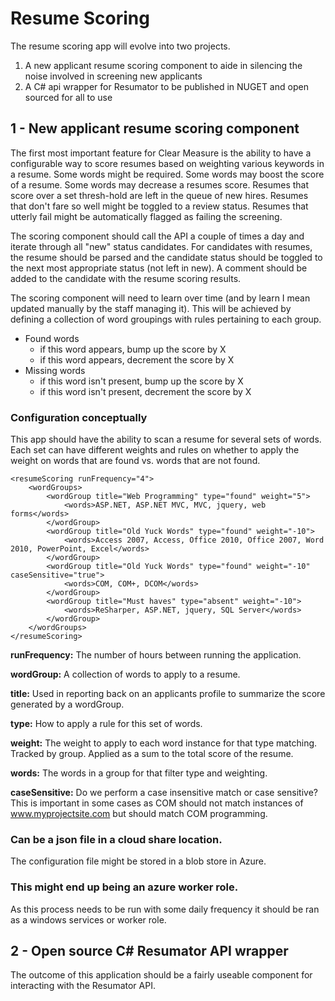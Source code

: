 Resume Scoring
============

The resume scoring app will evolve into two projects.

1. A new applicant resume scoring component to aide in silencing the noise involved in screening new applicants
2. A C# api wrapper for Resumator to be published in NUGET and open sourced for all to use

## 1 - New applicant resume scoring component

The first most important feature for Clear Measure is the ability to have a configurable way to score resumes based on weighting various keywords in a resume.  Some words might be required.  Some words may boost the score of a resume.  Some words may decrease a resumes score.  Resumes that score over a set thresh-hold are left in the queue of new hires.  Resumes that don't fare so well might be toggled to a review status.  Resumes that utterly fail might be automatically flagged as failing the screening.

The scoring component should call the API a couple of times a day and iterate through all "new" status candidates.  For candidates with resumes, the resume should be parsed and the candidate status should be toggled to the next most appropriate status (not left in new).  A comment should be added to the candidate with the resume scoring results.

The scoring component will need to learn over time (and by learn I mean updated manually by the staff managing it).  This will be achieved by defining a collection of word groupings with rules pertaining to each group.  

- Found words
	- if this word appears, bump up the score by X
	- if this word appears, decrement the score by X
- Missing words
	- if this word isn't present, bump up the score by X
	- if this word isn't present, decrement the score by X

### Configuration conceptually
This app should have the ability to scan a resume for several sets of words.  Each set can have different weights and rules on whether to apply the weight on words that are found vs. words that are not found.

    <resumeScoring runFrequency="4">
	    <wordGroups>
	    	<wordGroup title="Web Programming" type="found" weight="5">
				<words>ASP.NET, ASP.NET MVC, MVC, jquery, web forms</words>
			</wordGroup>
			<wordGroup title="Old Yuck Words" type="found" weight="-10">
				<words>Access 2007, Access, Office 2010, Office 2007, Word 2010, PowerPoint, Excel</words>
			</wordGroup>
			<wordGroup title="Old Yuck Words" type="found" weight="-10" caseSensitive="true">
				<words>COM, COM+, DCOM</words>
			</wordGroup>
			<wordGroup title="Must haves" type="absent" weight="-10">
				<words>ReSharper, ASP.NET, jquery, SQL Server</words>
			</wordGroup>
	    </wordGroups>
	</resumeScoring>

**runFrequency:** The number of hours between running the application.

**wordGroup:** A collection of words to apply to a resume.

**title:** Used in reporting back on an applicants profile to summarize the score generated by a wordGroup.

**type:** How to apply a rule for this set of words.

**weight:** The weight to apply to each word instance for that type matching.  Tracked by group.  Applied as a sum to the total score of the resume.

**words:** The words in a group for that filter type and weighting.

**caseSensitive:** Do we perform a case insensitive match or case sensitive?  This is important in some cases as COM should not match instances of www.myprojectsite.com but should match COM programming.

### Can be a json file in a cloud share location.

The configuration file might be stored in a blob store in Azure.

### This might end up being an azure worker role.

As this process needs to be run with some daily frequency it should be ran as a windows services or worker role.

## 2 - Open source C# Resumator API wrapper 

The outcome of this application should be a fairly useable component for interacting with the Resumator API.
 

